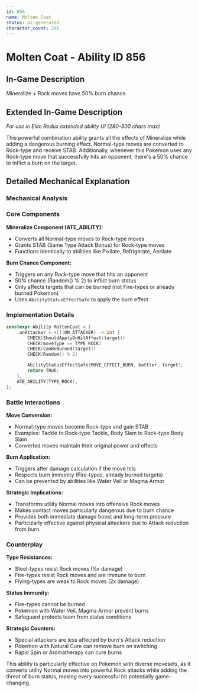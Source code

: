 ```yaml
---
id: 856
name: Molten Coat
status: ai-generated
character_count: 295
---
```


# Molten Coat - Ability ID 856

## In-Game Description
Mineralize + Rock moves have 50% burn chance.

## Extended In-Game Description
*For use in Elite Redux extended ability UI (280-300 chars max)*

This powerful combination ability grants all the effects of Mineralize while adding a dangerous burning effect. Normal-type moves are converted to Rock-type and receive STAB. Additionally, whenever this Pokemon uses any Rock-type move that successfully hits an opponent, there's a 50% chance to inflict a burn on the target.

## Detailed Mechanical Explanation

### Mechanical Analysis

### Core Components

**Mineralize Component (ATE_ABILITY):**
- Converts all Normal-type moves to Rock-type moves
- Grants STAB (Same Type Attack Bonus) for Rock-type moves
- Functions identically to abilities like Pixilate, Refrigerate, Aerilate

**Burn Chance Component:**
- Triggers on any Rock-type move that hits an opponent
- 50% chance (Random() % 2) to inflict burn status
- Only affects targets that can be burned (not Fire-types or already burned Pokemon)
- Uses `AbilityStatusEffectSafe` to apply the burn effect

### Implementation Details

```cpp
constexpr Ability MoltenCoat = {
    .onAttacker = +[](ON_ATTACKER) -> int {
        CHECK(ShouldApplyOnHitAffect(target))
        CHECK(moveType == TYPE_ROCK)
        CHECK(CanBeBurned(target))
        CHECK(Random() % 2)

        AbilityStatusEffectSafe(MOVE_EFFECT_BURN, battler, target);
        return TRUE;
    },
    ATE_ABILITY(TYPE_ROCK),
};
```

### Battle Interactions

**Move Conversion:**
- Normal-type moves become Rock-type and gain STAB
- Examples: Tackle to Rock-type Tackle, Body Slam to Rock-type Body Slam
- Converted moves maintain their original power and effects

**Burn Application:**
- Triggers after damage calculation if the move hits
- Respects burn immunity (Fire-types, already burned targets)
- Can be prevented by abilities like Water Veil or Magma Armor

**Strategic Implications:**
- Transforms utility Normal moves into offensive Rock moves
- Makes contact moves particularly dangerous due to burn chance
- Provides both immediate damage boost and long-term pressure
- Particularly effective against physical attackers due to Attack reduction from burn

### Counterplay

**Type Resistances:**
- Steel-types resist Rock moves (½x damage)
- Fire-types resist Rock moves and are immune to burn
- Flying-types are weak to Rock moves (2x damage)

**Status Immunity:**
- Fire-types cannot be burned
- Pokemon with Water Veil, Magma Armor prevent burns
- Safeguard protects team from status conditions

**Strategic Counters:**
- Special attackers are less affected by burn's Attack reduction
- Pokemon with Natural Cure can remove burn on switching
- Rapid Spin or Aromatherapy can cure burns

This ability is particularly effective on Pokemon with diverse movesets, as it converts utility Normal moves into powerful Rock attacks while adding the threat of burn status, making every successful hit potentially game-changing.